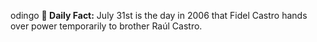 odingo
**<b>📌 Daily Fact:</b>** July 31st is the day in 2006 that Fidel Castro hands over power temporarily to brother Raúl Castro.
